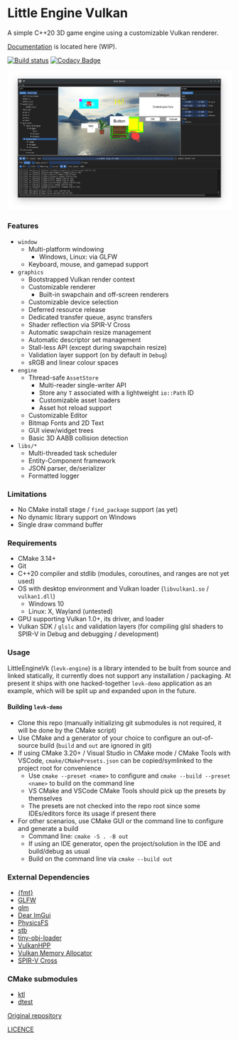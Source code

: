 # Little Engine Vulkan

A simple C++20 3D game engine using a customizable Vulkan renderer.

[Documentation](https://karnkaul.github.io/levk-docs) is located here (WIP).

[![Build status](https://ci.appveyor.com/api/projects/status/pulw8g0clgeu58pm?svg=true)](https://ci.appveyor.com/project/karnkaul/littleenginevk) [![Codacy Badge](https://app.codacy.com/project/badge/Grade/e79ed5707cf34431aaba70cb2cd3779d)](https://www.codacy.com/gh/karnkaul/LittleEngineVk/dashboard?utm_source=github.com&utm_medium=referral&utm_content=karnkaul/LittleEngineVk&utm_campaign=Badge_Grade)

![Screenshot](demo/data/images/demo_screenshot_0.png)

### Features

- `window`
  - Multi-platform windowing
    - Windows, Linux: via GLFW
  - Keyboard, mouse, and gamepad support
- `graphics`
  - Bootstrapped Vulkan render context
  - Customizable renderer
    - Built-in swapchain and off-screen renderers
  - Customizable device selection
  - Deferred resource release
  - Dedicated transfer queue, async transfers
  - Shader reflection via SPIR-V Cross
  - Automatic swapchain resize management
  - Automatic descriptor set management
  - Stall-less API (except during swapchain resize)
  - Validation layer support (on by default in `Debug`)
  - sRGB and linear colour spaces
- `engine`
  - Thread-safe `AssetStore`
    - Multi-reader single-writer API
    - Store any `T` associated with a lightweight `io::Path` ID
    - Customizable asset loaders
    - Asset hot reload support
  - Customizable Editor
  - Bitmap Fonts and 2D Text
  - GUI view/widget trees
  - Basic 3D AABB collision detection
- `libs/*`
  - Multi-threaded task scheduler
  - Entity-Component framework
  - JSON parser, de/serializer
  - Formatted logger

### Limitations

- No CMake install stage / `find_package` support (as yet)
- No dynamic library support on Windows
- Single draw command buffer

### Requirements

- CMake 3.14+
- Git
- C++20 compiler and stdlib (modules, coroutines, and ranges are not yet used)
- OS with desktop environment and Vulkan loader (`libvulkan1.so` / `vulkan1.dll`)
  - Windows 10
  - Linux: X, Wayland (untested)
- GPU supporting Vulkan 1.0+, its driver, and loader
- Vulkan SDK / `glslc` and validation layers (for compiling glsl shaders to SPIR-V in Debug and debugging / development)

### Usage

LittleEngineVk (`levk-engine`) is a library intended to be built from source and linked statically, it currently does not support any installation / packaging. At present it ships with one hacked-together `levk-demo` application as an example, which will be split up and expanded upon in the future.

#### Building `levk-demo`

- Clone this repo (manually initializing git submodules is not required, it will be done by the CMake script)
- Use CMake and a generator of your choice to configure an out-of-source build (`build` and `out` are ignored in git)
- If using CMake 3.20+ / Visual Studio in CMake mode / CMake Tools with VSCode, `cmake/CMakePresets.json` can be copied/symlinked to the project root for convenience
  - Use `cmake --preset <name>` to configure and `cmake --build --preset <name>` to build on the command line
  - VS CMake and VSCode CMake Tools should pick up the presets by themselves
  - The presets are not checked into the repo root since some IDEs/editors force its usage if present there
- For other scenarios, use CMake GUI or the command line to configure and generate a build
  - Command line: `cmake -S . -B out`
  - If using an IDE generator, open the project/solution in the IDE and build/debug as usual
  - Build on the command line via `cmake --build out`

### External Dependencies

- [{fmt}](https://github.com/fmtlib/fmt)
- [GLFW](https://github.com/glfw/glfw)
- [glm](https://github.com/g-truc/glm)
- [Dear ImGui](https://github.com/ocornut/imgui)
- [PhysicsFS](https://icculus.org/physfs/)
- [stb](https://github.com/nothings/stb)
- [tiny-obj-loader](https://github.com/tinyobjloader/tinyobjloader)
- [VulkanHPP](https://github.com/KhronosGroup/Vulkan-Hpp)
- [Vulkan Memory Allocator](https://github.com/GPUOpen-LibrariesAndSDKs/VulkanMemoryAllocator)
- [SPIR-V Cross](https://github.com/KhronosGroup/SPIRV-Cross)

### CMake submodules

- [ktl](https://github.com/karnkaul/ktl)
- [dtest](https://github.com/karnkaul/dtest)

[Original repository](https://github.com/karnkaul/LittleEngineVk)

[LICENCE](LICENSE)
